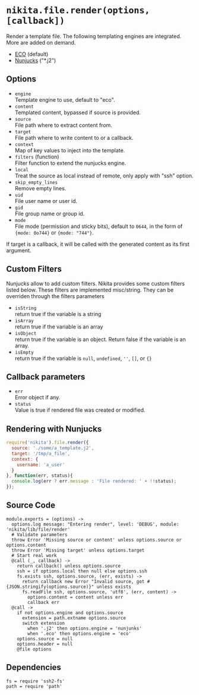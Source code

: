 
# `nikita.file.render(options, [callback])`

Render a template file. The following templating engines are
integrated. More are added on demand.      

*   [ECO](http://github.com/sstephenson/eco) (default)   
*   [Nunjucks](http://mozilla.github.io/nunjucks/) ("*.j2")   

## Options

*   `engine`   
    Template engine to use, default to "eco".   
*   `content`   
    Templated content, bypassed if source is provided.   
*   `source`   
    File path where to extract content from.   
*   `target`   
    File path where to write content to or a callback.   
*   `context`   
    Map of key values to inject into the template.   
*   `filters` (function)   
    Filter function to extend the nunjucks engine.   
*   `local`   
    Treat the source as local instead of remote, only apply with "ssh"
    option.   
*   `skip_empty_lines`   
    Remove empty lines.   
*   `uid`   
    File user name or user id.   
*   `gid`   
    File group name or group id.   
*   `mode`   
    File mode (permission and sticky bits), default to `0644`, in the form of
    `{mode: 0o744}` or `{mode: "744"}`.   

If target is a callback, it will be called with the generated content as
its first argument.   

## Custom Filters

Nunjucks allow to add custom filters. Nikita provides some custom filters listed below.
These filters are implemented misc/string. They can be overriden through the filters
parameters   

*   `isString`   
    return true if the variable is a string   
*   `isArray`   
    return true if the variable is an array   
*   `isObject`   
    return true if the variable is an object. Return false if the variable is an array.   
*   `isEmpty`   
    return true if the variable is `null`, `undefined`, `''`, `[]`, or `{}`   

## Callback parameters

*   `err`   
    Error object if any.   
*   `status`   
    Value is true if rendered file was created or modified.   

## Rendering with Nunjucks

```js
require('nikita').file.render({
  source: './some/a_template.j2',
  target: '/tmp/a_file',
  context: {
    username: 'a_user'
  }
}, function(err, status){
  console.log(err ? err.message : 'File rendered: ' + !!status);
});
```

## Source Code

    module.exports = (options) ->
      options.log message: "Entering render", level: 'DEBUG', module: 'nikita/lib/file/render'
      # Validate parameters
      throw Error 'Missing source or content' unless options.source or options.content
      throw Error 'Missing target' unless options.target
      # Start real work
      @call (_, callback) ->
        return callback() unless options.source
        ssh = if options.local then null else options.ssh
        fs.exists ssh, options.source, (err, exists) ->
          return callback new Error "Invalid source, got #{JSON.stringify(options.source)}" unless exists
          fs.readFile ssh, options.source, 'utf8', (err, content) ->
            options.content = content unless err
            callback err
      @call ->
        if not options.engine and options.source
          extension = path.extname options.source
          switch extension
            when '.j2' then options.engine = 'nunjunks'
            when '.eco' then options.engine = 'eco'
        options.source = null
        options.header = null
        @file options

## Dependencies

    fs = require 'ssh2-fs'
    path = require 'path'
